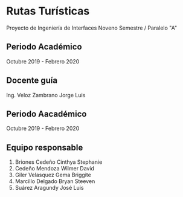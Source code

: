 # **Rutas Turísticas**
Proyecto de Ingeniería de Interfaces
Noveno Semestre / Paralelo "A" 
## Periodo Académico
Octubre 2019 - Febrero 2020
## Docente guía
Ing. Veloz Zambrano Jorge Luis
## Periodo Aacadémico
Octubre  2019 - Febrero 2020
## Equipo responsable
 1. Briones Cedeño Cinthya Stephanie
 2. Cedeño Mendoza Wilmer David
 3. Giler Velasquez Gema Briggite
 4. Marcillo Delgado Bryan Steeven
 5. Suárez Aragundy José Luis
